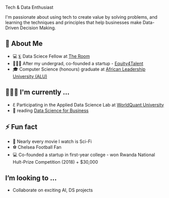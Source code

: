 Tech & Data Enthusiast

I'm passionate about using tech to create value by solving problems, and learning the techniques and principles that help businesses make Data-Driven Decision Making.


## :book: About Me
- 💻 ⨊ Data Sciece Fellow at [The Room](https://www.theroom.com/learning-about/)
- 🧑🏽‍💻 After my undergrad, co-founded a startup - [Equity4Talent](https://equity4talent.com/)
- 🎓 Computer Science (honours) graduate at [African Leadership University (ALU)](https://www.alueducation.com/home/about-alu/)

## 🧑🏽‍💻 I'm currently ...
- ℇ Participating in the Applied Data Science Lab at [WorldQuant University](https://www.wqu.edu/)
- 📖 reading [Data Science for Business](https://www.oreilly.com/library/view/data-science-for/9781449374273/)

## ⚡ Fun fact
- 🎥 Nearly every movie I watch is Sci-Fi
- ⚽️ Chelsea Football Fan
- 💻 Co-founded a startup in first-year college - won Rwanda National Hult-Prize Competition (2018) + $30,000

## I’m looking to ...
- Collaborate on exciting AI, DS projects


<!--
**Masupa/Masupa** is a ✨ _special_ ✨ repository because its `README.md` (this file) appears on your GitHub profile.

Here are some ideas to get you started:

- 🔭 I’m currently working on ...
- 🌱 I’m currently learning ...
- 👯 I’m looking to collaborate on ...
- 🤔 I’m looking for help with ...
- 💬 Ask me about ...
- 📫 How to reach me: ...
- 😄 Pronouns: ...
- ⚡ Fun fact: ...
-->
